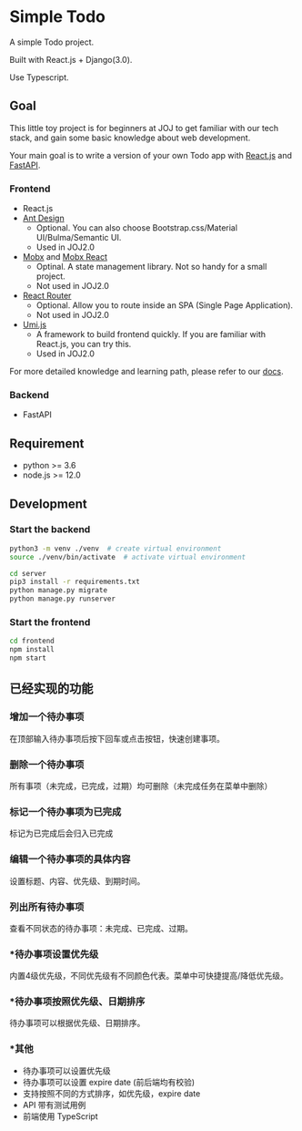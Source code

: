 # Simple Todo

A simple Todo project.

Built with React.js + Django(3.0).

Use Typescript.

## Goal

This little toy project is for beginners at JOJ to get familiar with our tech stack, and gain some basic knowledge about web development. 

Your main goal is to write a version of your own Todo app with [React.js](https://reactjs.org/) and [FastAPI](https://fastapi.tiangolo.com/).

### Frontend

* React.js
* [Ant Design](https://ant.design/index-cn)
  * Optional. You can also choose Bootstrap.css/Material UI/Bulma/Semantic UI.
  * Used in JOJ2.0
* [Mobx](https://mobx.js.org/README.html) and [Mobx React](https://github.com/mobxjs/mobx-react)
  * Optinal. A state management library. Not so handy for a small project.
  * Not used in JOJ2.0
* [React Router](https://reactrouter.com/)
  * Optional. Allow you to route inside an SPA (Single Page Application).
  * Not used in JOJ2.0
* [Umi.js](https://umijs.org/zh-CN)
  * A framework to build frontend quickly. If you are familiar with React.js, you can try this.
  * Used in JOJ2.0

For more detailed knowledge and learning path, please refer to our [docs](https://joint-online-judge.github.io/cattle/).

### Backend

* FastAPI

## Requirement

* python >= 3.6
* node.js >= 12.0

## Development

### Start the backend

```bash
python3 -m venv ./venv  # create virtual environment
source ./venv/bin/activate  # activate virtual environment

cd server
pip3 install -r requirements.txt
python manage.py migrate
python manage.py runserver
```

### Start the frontend
```bash
cd frontend
npm install
npm start
```

## 已经实现的功能

### 增加一个待办事项

在顶部输入待办事项后按下回车或点击按钮，快速创建事项。

### 删除一个待办事项

所有事项（未完成，已完成，过期）均可删除（未完成任务在菜单中删除）

### 标记一个待办事项为已完成

标记为已完成后会归入已完成

### 编辑一个待办事项的具体内容

设置标题、内容、优先级、到期时间。

### 列出所有待办事项

查看不同状态的待办事项：未完成、已完成、过期。

### *待办事项设置优先级

内置4级优先级，不同优先级有不同颜色代表。菜单中可快捷提高/降低优先级。

### *待办事项按照优先级、日期排序

待办事项可以根据优先级、日期排序。


### *其他

* 待办事项可以设置优先级
* 待办事项可以设置 expire date (前后端均有校验)
* 支持按照不同的方式排序，如优先级，expire date
* API 带有测试用例
* 前端使用 TypeScript

